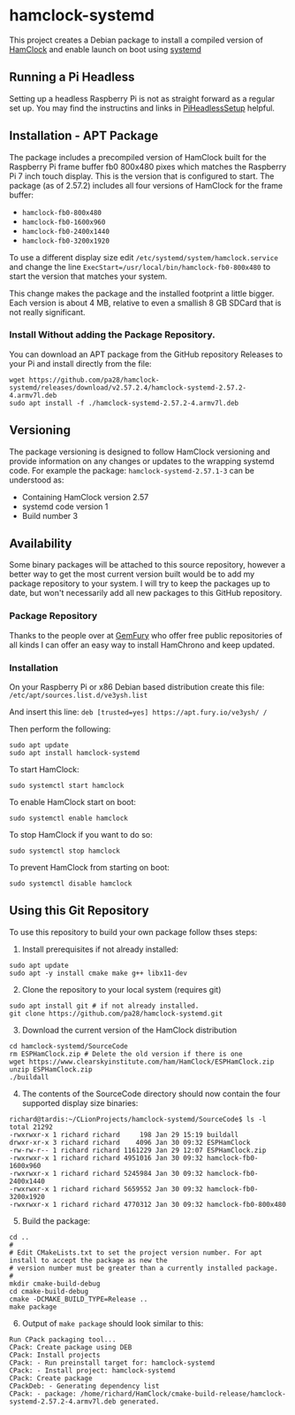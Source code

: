 # hamclock-systemd

This project creates a Debian package to install a compiled version of
[HamClock](https://www.clearskyinstitute.com/ham/HamClock/) and enable
launch on boot using [systemd](https://www.freedesktop.org/wiki/Software/systemd/)

## Running a Pi Headless

Setting up a headless Raspberry Pi is not as straight forward as a regular set up.
You may find the instructins and links in
[PiHeadlessSetup](https://github.com/pa28/hamclock-systemd/blob/main/PiHeadlessSetup.md)
helpful.

## Installation - APT Package

The package includes a precompiled version of HamClock built for the
Raspberry Pi frame buffer fb0 800x480 pixes which matches the Raspberry Pi
7 inch touch display. This is the version that is configured to start.
The package (as of 2.57.2) includes all four versions of HamClock for the
frame buffer:
* `hamclock-fb0-800x480`
* `hamclock-fb0-1600x960`
* `hamclock-fb0-2400x1440`
* `hamclock-fb0-3200x1920`

To use a different display size edit `/etc/systemd/system/hamclock.service`
and change the line `ExecStart=/usr/local/bin/hamclock-fb0-800x480` to
start the version that matches your system.

This change makes the package and the installed footprint a little bigger.
Each version is about 4 MB, relative to even a smallish 8 GB SDCard that is not
really significant.

### Install Without adding the Package Repository.

You can download an APT package from the GitHub repository Releases to your Pi and
install directly from the file:
```
wget https://github.com/pa28/hamclock-systemd/releases/download/v2.57.2.4/hamclock-systemd-2.57.2-4.armv7l.deb
sudo apt install -f ./hamclock-systemd-2.57.2-4.armv7l.deb
```

## Versioning

The package versioning is designed to follow HamClock versioning and
provide information on any changes or updates to the wrapping systemd
code. For example the package: `hamclock-systemd-2.57.1-3` can be
understood as:
* Containing HamClock version 2.57
* systemd code version 1
* Build number 3

## Availability

Some binary packages will be attached to this source repository, however
a better way to get the most current version built would be to add my
package repository to your system. I will try to keep the packages up
to date, but won't necessarily add all new packages to this GitHub
repository.

### Package Repository

Thanks to the people over at [GemFury](https://gemfury.com/) who offer
free public repositories of all kinds I can offer an easy way to 
install HamChrono and keep updated.

### Installation

On your Raspberry Pi or x86 Debian based distribution create this file:
`/etc/apt/sources.list.d/ve3ysh.list`

And insert this line:
`deb [trusted=yes] https://apt.fury.io/ve3ysh/ /`

Then perform the following:
```
sudo apt update
sudo apt install hamclock-systemd
```
To start HamClock:
```
sudo systemctl start hamclock
```
To enable HamClock start on boot:
```
sudo systemctl enable hamclock
```
To stop HamClock if you want to do so:
```
sudo systemctl stop hamclock
```
To prevent HamClock from starting on boot:
```
sudo systemctl disable hamclock
```

## Using this Git Repository

To use this repository to build your own package follow thses steps:

1.  Install prerequisites if not already installed:
```
sudo apt update
sudo apt -y install cmake make g++ libx11-dev
```
2.  Clone the repository to your local system (requires git)
```
sudo apt install git # if not already installed.
git clone https://github.com/pa28/hamclock-systemd.git
```
3.  Download the current version of the HamClock distribution
```
cd hamclock-systemd/SourceCode
rm ESPHamClock.zip # Delete the old version if there is one
wget https://www.clearskyinstitute.com/ham/HamClock/ESPHamClock.zip
unzip ESPHamClock.zip
./buildall
```
4.  The contents of the SourceCode directory should now contain the four supported display size binaries:
```
richard@tardis:~/CLionProjects/hamclock-systemd/SourceCode$ ls -l
total 21292
-rwxrwxr-x 1 richard richard     198 Jan 29 15:19 buildall
drwxr-xr-x 3 richard richard    4096 Jan 30 09:32 ESPHamClock
-rw-rw-r-- 1 richard richard 1161229 Jan 29 12:07 ESPHamClock.zip
-rwxrwxr-x 1 richard richard 4951016 Jan 30 09:32 hamclock-fb0-1600x960
-rwxrwxr-x 1 richard richard 5245984 Jan 30 09:32 hamclock-fb0-2400x1440
-rwxrwxr-x 1 richard richard 5659552 Jan 30 09:32 hamclock-fb0-3200x1920
-rwxrwxr-x 1 richard richard 4770312 Jan 30 09:32 hamclock-fb0-800x480
```
5.  Build the package:
```
cd ..
#
# Edit CMakeLists.txt to set the project version number. For apt install to accept the package as new the
# version number must be greater than a currently installed package.
#
mkdir cmake-build-debug
cd cmake-build-debug
cmake -DCMAKE_BUILD_TYPE=Release ..
make package
```
6.  Output of `make package` should look similar to this:
```
Run CPack packaging tool...
CPack: Create package using DEB
CPack: Install projects
CPack: - Run preinstall target for: hamclock-systemd
CPack: - Install project: hamclock-systemd
CPack: Create package
CPackDeb: - Generating dependency list
CPack: - package: /home/richard/HamClock/cmake-build-release/hamclock-systemd-2.57.2-4.armv7l.deb generated.
```
